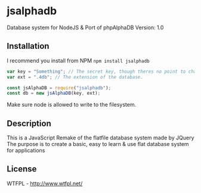# jsalphadb
Database system for NodeJS &amp; Port of phpAlphaDB
Version: 1.0

## Installation
I recommend you install from NPM
`npm install jsalphadb`

```js
var key = "Something"; // The secret key, though theres no point to changing it.
var ext = ".4db"; // The extension of the database.

const jsAlphaDB = require("jsalphadb");
const db = new jsAlphaDB(key, ext);
```
Make sure node is allowed to write to the filesystem.

## Description
This is a JavaScript Remake of the flatfile database system made by JQuery
The purpose is to create a basic, easy to learn & use flat database system for applications

## License
WTFPL - http://www.wtfpl.net/
